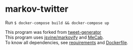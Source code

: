 # markov-twitter

Run `$ docker-compose build && docker-compose up`

This program was forked from [tweet-generator](https://github.com/cordx56/tweet-generator)<br/>
This program uses [jsvine/markovify](https://github.com/jsvine/markovify) and [MeCab](https://taku910.github.io/mecab/).  
To know all dependencies, see [requirements](requirements.txt) and [Dockerfile](Dockerfile).

